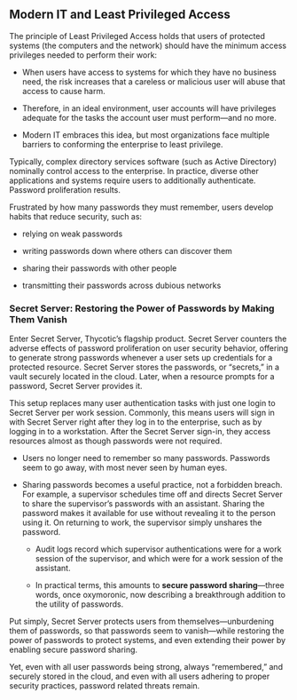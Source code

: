 ﻿[title]: # (Modern IT and Least Privileged Access)
[tags]: # (Account Lifecycle Manager,ALM,)
[priority]: # (2100)

## Modern IT and Least Privileged Access

The principle of Least Privileged Access holds that users of protected systems (the computers and the network) should have the minimum access privileges needed to perform their work:

* When users have access to systems for which they have no business need, the risk increases that a careless or malicious user will abuse that access to cause harm.

* Therefore, in an ideal environment, user accounts will have privileges adequate for the tasks the account user must perform—and no more.

* Modern IT embraces this idea, but most organizations face multiple barriers to conforming the enterprise to least privilege.

Typically, complex directory services software (such as Active Directory) nominally control access to the enterprise. In practice, diverse other applications and systems require users to additionally authenticate. Password proliferation results.

Frustrated by how many passwords they must remember, users develop habits that reduce security, such as:

* relying on weak passwords

* writing passwords down where others can discover them

* sharing their passwords with other people

* transmitting their passwords across dubious networks

### Secret Server: Restoring the Power of Passwords by Making Them Vanish

Enter Secret Server, Thycotic’s flagship product. Secret Server counters the adverse effects of password proliferation on user security behavior, offering to generate strong passwords whenever a user sets up credentials for a protected resource. Secret Server stores the passwords, or “secrets,” in a vault securely located in the cloud. Later, when a resource prompts for a password, Secret Server provides it.

This setup replaces many user authentication tasks with just one login to Secret Server per work session. Commonly, this means users will sign in with Secret Server right after they log in to the enterprise, such as by logging in to a workstation. After the Secret Server sign-in, they access resources almost as though passwords were not required.

* Users no longer need to remember so many passwords. Passwords seem to go away, with most never seen by human eyes.

* Sharing passwords becomes a useful practice, not a forbidden breach. For example, a supervisor schedules time off and directs Secret Server to share the supervisor’s passwords with an assistant. Sharing the password makes it available for use without revealing it to the person using it. On returning to work, the supervisor simply unshares the password.

   * Audit logs record which supervisor authentications were for a work session of the supervisor, and which were for a work session of the assistant.

   * In practical terms, this amounts to **secure password sharing**—three words, once oxymoronic, now describing a breakthrough addition to the utility of passwords.

Put simply, Secret Server protects users from themselves—unburdening them of passwords, so that passwords seem to vanish—while restoring the power of passwords to protect systems, and even extending their power by enabling secure password sharing.

Yet, even with all user passwords being strong, always “remembered,” and securely stored in the cloud, and even with all users adhering to proper security practices, password related threats remain.




